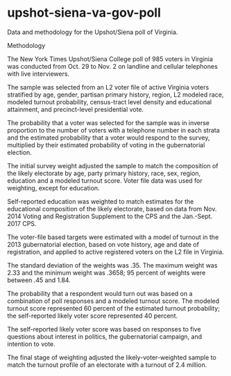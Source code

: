 # upshot-siena-va-gov-poll
Data and methodology for the Upshot/Siena poll of Virginia.

Methodology

The New York Times Upshot/Siena College poll of 985 voters in Virginia was conducted from Oct. 29 to Nov. 2 on landline and cellular telephones with live interviewers. 

The sample was selected from an L2 voter file of active Virginia voters stratified by age, gender, partisan primary history, region, L2 modeled race, modeled turnout probability, census-tract level density and educational attainment, and precinct-level presidential vote. 

The probability that a voter was selected for the sample was in inverse proportion to the number of voters with a telephone number in each strata and the estimated probability that a voter would respond to the survey, multiplied by their estimated probability of voting in the gubernatorial election. 

The initial survey weight adjusted the sample to match the composition of the likely electorate by age, party primary history, race, sex, region, education and a modeled turnout score. Voter file data was used for weighting, except for education.

Self-reported education was weighted to match estimates for the educational composition of the likely electorate, based on data from Nov. 2014 Voting and Registration Supplement to the CPS and the Jan.-Sept. 2017 CPS.

The voter-file based targets were estimated with a model of turnout in the 2013 gubernatorial election, based on vote history, age and date of registration, and applied to active registered voters on the L2 file in Virginia. 

The standard deviation of the weights was .35. The maximum weight was 2.33 and the minimum weight was .3658; 95 percent of weights were between .45 and 1.84. 

The probability that a respondent would turn out was based on a combination of poll responses and a modeled turnout score. The modeled turnout score represented 60 percent of the estimated turnout probability; the self-reported likely voter score represented 40 percent. 

The self-reported likely voter score was based on responses to five questions about interest in politics, the gubernatorial campaign, and intention to vote. 

The final stage of weighting adjusted the likely-voter-weighted sample to match the turnout profile of an electorate with a turnout of 2.4 million. 




